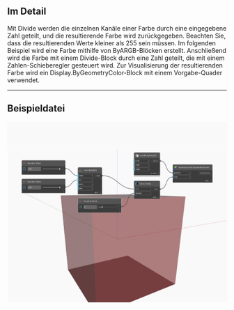## Im Detail
Mit Divide werden die einzelnen Kanäle einer Farbe durch eine eingegebene Zahl geteilt, und die resultierende Farbe wird zurückgegeben. Beachten Sie, dass die resultierenden Werte kleiner als 255 sein müssen. Im folgenden Beispiel wird eine Farbe mithilfe von ByARGB-Blöcken erstellt. Anschließend wird die Farbe mit einem Divide-Block durch eine Zahl geteilt, die mit einem Zahlen-Schieberegler gesteuert wird. Zur Visualisierung der resultierenden Farbe wird ein Display.ByGeometryColor-Block mit einem Vorgabe-Quader verwendet.
___
## Beispieldatei

![Divide](./DSCore.Color.Divide_img.jpg)

